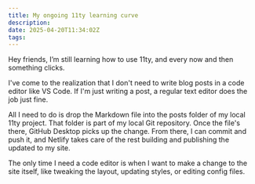 ```yaml
---
title: My ongoing 11ty learning curve
description:
date: 2025-04-20T11:34:02Z
tags:
---
```


Hey friends, I’m still learning how to use 11ty, and every now and then something clicks.

I've come to the realization that I don't need to write blog posts in a code editor like VS Code. If I'm just writing a post, a regular text editor does the job just fine.

All I need to do is drop the Markdown file into the posts folder of my local 11ty project. That folder is part of my local Git repository. Once the file's there, GitHub Desktop picks up the change. From there, I can commit and push it, and Netlify takes care of the rest building and publishing the updated to my site.

The only time I need a code editor is when I want to make a change to the site itself, like tweaking the layout, updating styles, or editing config files.